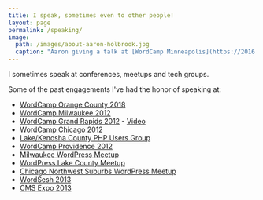 ```yaml
---
title: I speak, sometimes even to other people!
layout: page
permalink: /speaking/
image: 
  path: /images/about-aaron-holbrook.jpg
  caption: "Aaron giving a talk at [WordCamp Minneapolis](https://2016.minneapolis.wordcamp.org). Photo by [Found Art Photography](http://found-art-photography.com)"
---
```


I sometimes speak at conferences, meetups and tech groups.

Some of the past engagements I've had the honor of speaking at:
<ul>
  <li><a title="Safe and Happy Deployments using Automation" href="https://wordpress.tv/2018/06/18/aaron-holbrook-safe-and-happy-deployments-using-automation/">WordCamp Orange County 2018</a></li>
 	<li><a title="Aaron Holbrook, Milwaukee WordCamp Speaker" href="http://2012.milwaukee.wordcamp.org/speakers/#aaron-holbrook">WordCamp Milwaukee 2012</a></li>
 	<li><a title="Grand Rapids Speaker Aaron Holbrook" href="http://2012.grandrapids.wordcamp.org/speakers/#aaron-holbrook">WordCamp Grand Rapids 2012</a> - <a title="Aaron Holbrook giving a presentation on Version Control and WordPress at Grand Rapids WordCamp 2012" href="http://wordpress.tv/2013/05/06/aaron-holbrook-wordpress-version-control-an-introduction/">Video</a></li>
 	<li><a title="Chicago WordPress Speaker Aaron Holbrook" href="http://2012.chicago.wordcamp.org/speakers/#aaron-holbrook">WordCamp Chicago 2012</a></li>
 	<li><a title="Intro to Version Control by Aaron Holbrook" href="http://www.lakekenoshaphp.com/events/83209702/">Lake/Kenosha County PHP Users Group</a></li>
 	<li><a href="http://2012.providence.wordcamp.org/speakers/#aaron-holbrook">WordCamp Providence 2012</a></li>
 	<li><a title="WordPress Developer Aaron Holbrook talks about the benefits of using WordPress as a CMS at a Milwaukee Meetup" href="http://www.wpmke.com/events/100168102/">Milwaukee WordPress Meetup</a></li>
 	<li><a href="http://www.wplc.us/events/99820732/">WordPress Lake County Meetup</a></li>
 	<li><a href="http://www.wpmchenry.com/events/98578652/">Chicago Northwest Suburbs WordPress Meetup</a></li>
 	<li><a href="http://www.youtube.com/watch?v=e1V05YZ9hVk">WordSesh 2013</a></li>
 	<li><a href="http://www.cmsexpo.net/sessions/2-239-WordPress_IS_a_CMS_Dammit!">CMS Expo 2013</a></li>
</ul>
